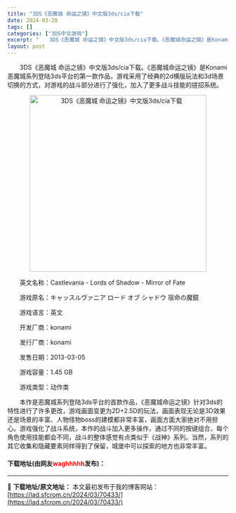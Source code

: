 ```yaml
---
title: "3DS《恶魔城 命运之镜》中文版3ds/cia下载"
date: 2024-03-28
tags: []
categories: ["3DS中文游戏"]
excerpt: "　　3DS《恶魔城 命运之镜》中文版3ds/cia下载。《恶魔城命运之镜》是Konami恶魔城系列登陆3ds平台的第一款作品，游戏采用了经典的2d横版玩法和3d场景切换的方式，对游戏的战斗部分进行了强化，加入了更多战斗技能的搓招系统。 　　英文名称：Castlevania - Lords of Sh&hellip;"
layout: post
---
```


 <p>　　3DS《恶魔城 命运之镜》中文版3ds/cia下载。《恶魔城命运之镜》是Konami恶魔城系列登陆3ds平台的第一款作品，游戏采用了经典的2d横版玩法和3d场景切换的方式，对游戏的战斗部分进行了强化，加入了更多战斗技能的搓招系统。</p> <p align="center"><img align="" border="0" src="https://lad.sfcrom.cn/wp-content/uploads/2024/03/20240328_660547e59fc83.jpg" width="402" alt="3DS《恶魔城 命运之镜》中文版3ds/cia下载" /></p> <p>　　英文名称：Castlevania - Lords of Shadow - Mirror of Fate</p> <p>　　游戏原名：キャッスルヴァニア ロード オブ シャドウ 宿命の魔鏡</p> <p>　　游戏语言：英文</p> <p>　　开发厂商：konami</p> <p>　　发行厂商：konami</p> <p>　　发售日期：2013-03-05</p> <p>　　游戏容量：1.45 GB</p> <p>　　游戏类型：动作类</p> <p>　　本作是恶魔城系列登陆3ds平台的首款作品，《恶魔城命运之镜》针对3ds的特性进行了许多更改，游戏画面变更为2D+2.5D的玩法，画面表现无论是3D效果还是场景的丰富、人物怪物boss的建模都非常丰富，画面方面大家绝对不用担心。游戏强化了战斗系统，本作的战斗加入更多操作，通过不同的按键组合，每个角色使用技能都会不同，战斗的整体感觉有点类似于《战神》系列。当然，系列的其它收集和隐藏要素同样得到了保留，城堡中可以探索的地方也非常丰富。</p> <p><h4>下载地址(由网友<font color="red">waghhhhh</font>发布)：</h4></p> 

---
📖 **下载地址/原文地址：** 本文最初发布于我的博客网站：[https://lad.sfcrom.cn/2024/03/70433/](https://lad.sfcrom.cn/2024/03/70433/)
